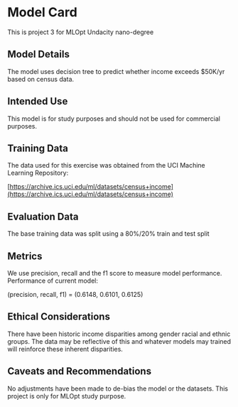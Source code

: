 # Model Card
This is project 3 for MLOpt Undacity nano-degree
## Model Details
The model uses decision tree to predict whether income exceeds $50K/yr based on census data.

## Intended Use
This model is for study purposes and should not be used for commercial purposes.

## Training Data
The data used for this exercise was obtained from the UCI Machine Learning Repository:

[https://archive.ics.uci.edu/ml/datasets/census+income](https://archive.ics.uci.edu/ml/datasets/census+income)
## Evaluation Data
The base training data was split using a 80%/20% train and test split

## Metrics
We use precision, recall and the f1 score to measure model performance.
Performance of current model:

(precision, recall, f1) = (0.6148, 0.6101, 0.6125)


## Ethical Considerations
There have been historic income disparities among gender racial and ethnic groups. The data may be reflective of this and whatever models may trained will reinforce these inherent disparities.

## Caveats and Recommendations
No adjustments have been made to de-bias the model or the datasets.
This project is only for MLOpt study purpose.